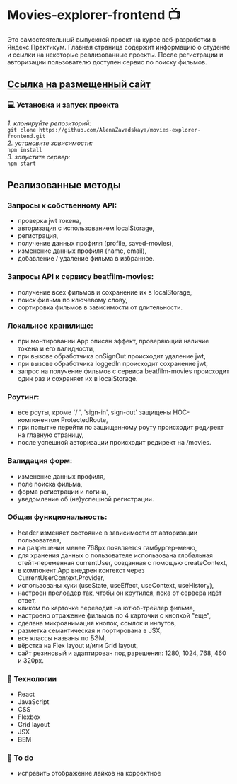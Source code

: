 # Movies-explorer-frontend :tv:

 Это самостоятельный выпускной проект на курсе веб-разработки в Яндекс.Практикум.
 Главная страница содержит информацию о студенте и ссылки на некоторые реализованные проекты.
 После регистрации и авторизации пользователю доступен сервис по поиску фильмов.


## [Ссылка на размещенный сайт](https://alenazavadskaya.site/)

### :computer: Установка и запуск проекта
*1. клонируйте репозиторий:*<br/>
`git clone https://github.com/AlenaZavadskaya/movies-explorer-frontend.git`<br/>
*2. установите зависимости:*<br/>
 `npm install`<br/>
*3. запустите сервер:*<br/>
 `npm start`<br/>

## Реализованные методы 

### Запросы к собственному API:
- проверка jwt токена,
- авторизация с использованием localStorage,
- регистрация,
- получение данных профиля (profile, saved-movies),
- изменение данных профиля (name, email),
- добавление / удаление фильма в избранное.

### Запросы API к сервису beatfilm-movies:
- получение всех фильмов и сохранение их в localStorage,
- поиск фильма по ключевому слову,
- сортировка фильмов в зависимости от длительности.

### Локальное хранилище:
- при монтировании App описан эффект, проверяющий наличие токена и его валидности,
- при вызове обработчика onSignOut происходит удаление jwt,
- при вызове обработчика loggedIn происходит сохранение jwt,
- запрос на получение фильмов с сервиса beatfilm-movies происходит один раз и сохраняет их в localStorage.

### Роутинг:
- все роуты, кроме '/ ', 'sign-in', sign-out' защищены HOC-компонентом ProtectedRoute,
- при попытке перейти по защищенному роуту происходит редирект на главную страницу,
- после успешной авторизации происходит редирект на /movies.
### Валидация форм:
- изменение данных профиля,
- поле поиска фильма,
- форма регистрации и логина,
- уведомление об (не)успешной регистрации.

### Общая функциональность:
- header изменяет состояние в зависимости от авторизации пользователя,
- на разрешении менее 768рх появляется гамбургер-меню,
- для хранения данных о пользователе использована глобальная стейт-переменная currentUser, созданная с помощью createContext,
- в компонент App внедрен контекст через CurrentUserContext.Provider,
- использованы хуки (useState, useEffect, useContext, useHistory),
- настроен прелоадер так, чтобы он крутился, пока от сервера идёт ответ,
- кликом по карточке переводит на ютюб-трейлер фильма,
- настроено отражение фильмов по 4 карточки с кнопкой "еще",
- сделана микроанимация кнопок, ссылок и инпутов,
- разметка семантическая и портирована в JSX,
- все классы названы по БЭМ,
- вёрстка на Flex layout и/или Grid layout,
- сайт резиновый и адаптирован под рарешения: 1280, 1024, 768, 460 и 320рх.

### :rocket: Технологии
- React
- JavaScript 
- CSS 
- Flexbox
- Grid layout
- JSX
- BEM 

### :wrench: To do
- исправить отображение лайков на корректное
